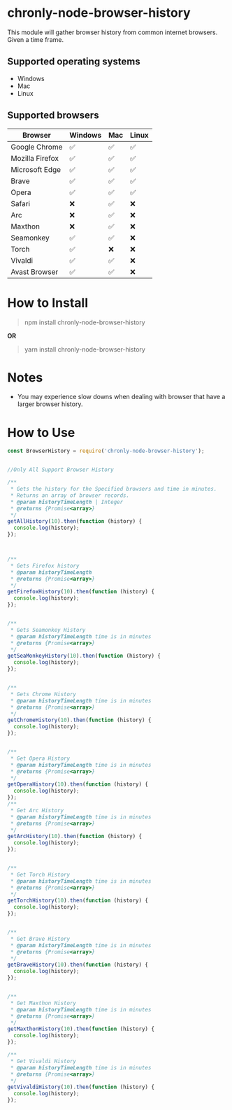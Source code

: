 # chronly-node-browser-history

This module will gather browser history from common internet browsers. Given a time frame.

## Supported operating systems

* Windows
* Mac
* Linux 

## Supported browsers

| Browser         | Windows | Mac | Linux |
| --------------- | ---- | --- | -----  |
| Google Chrome   | ✅    | ✅  | ✅     |
| Mozilla Firefox | ✅    | ✅  | ✅     |
| Microsoft Edge  | ✅    | ✅  | ✅     |
| Brave           | ✅    | ✅  | ✅     |
| Opera           | ✅    | ✅  | ✅     |
| Safari          | ❌    | ✅  | ❌     |
| Arc             | ❌    | ✅  | ❌     |
| Maxthon         | ❌    | ✅  | ❌     |
| Seamonkey       | ✅    | ✅  | ❌     |
| Torch           | ✅    | ❌  | ❌     |
| Vivaldi         | ✅    | ✅  | ❌     |
| Avast Browser   | ✅    | ✅  | ❌     |


# How to Install

> npm install chronly-node-browser-history

**OR**

> yarn install chronly-node-browser-history

# Notes

* You may experience slow downs when dealing with browser that have a larger browser history.

# How to Use

```javascript
const BrowserHistory = require('chronly-node-browser-history');


//Only All Support Browser History

/**
 * Gets the history for the Specified browsers and time in minutes.
 * Returns an array of browser records.
 * @param historyTimeLength | Integer
 * @returns {Promise<array>}
 */
getAllHistory(10).then(function (history) {
  console.log(history);
});



/**
 * Gets Firefox history
 * @param historyTimeLength
 * @returns {Promise<array>}
 */
getFirefoxHistory(10).then(function (history) {
  console.log(history);
});


/**
 * Gets Seamonkey History
 * @param historyTimeLength time is in minutes
 * @returns {Promise<array>}
 */
getSeaMonkeyHistory(10).then(function (history) {
  console.log(history);
});


/**
 * Gets Chrome History
 * @param historyTimeLength time is in minutes
 * @returns {Promise<array>}
 */
getChromeHistory(10).then(function (history) {
  console.log(history);
});


/**
 * Get Opera History
 * @param historyTimeLength time is in minutes
 * @returns {Promise<array>}
 */
getOperaHistory(10).then(function (history) {
  console.log(history);
});
/**
 * Get Arc History
 * @param historyTimeLength time is in minutes
 * @returns {Promise<array>}
 */
getArcHistory(10).then(function (history) {
  console.log(history);
});


/**
 * Get Torch History
 * @param historyTimeLength time is in minutes
 * @returns {Promise<array>}
 */
getTorchHistory(10).then(function (history) {
  console.log(history);
});


/**
 * Get Brave History
 * @param historyTimeLength time is in minutes
 * @returns {Promise<array>}
 */
getBraveHistory(10).then(function (history) {
  console.log(history);
});


/**
 * Get Maxthon History
 * @param historyTimeLength time is in minutes
 * @returns {Promise<array>}
 */
getMaxthonHistory(10).then(function (history) {
  console.log(history);
});

/**
 * Get Vivaldi History
 * @param historyTimeLength time is in minutes
 * @returns {Promise<array>}
 */
getVivaldiHistory(10).then(function (history) {
  console.log(history);
});

```